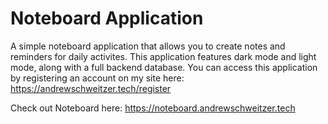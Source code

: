 # Noteboard Application

A simple noteboard application that allows you to create notes and reminders for daily activites. This application features dark mode and light mode, along with a full backend database. You can access this application by registering an account on my site here: https://andrewschweitzer.tech/register 

Check out Noteboard here: https://noteboard.andrewschweitzer.tech